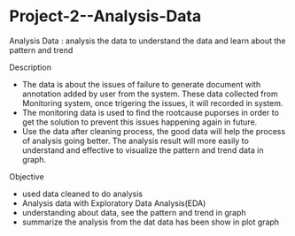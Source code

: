 # Project-2--Analysis-Data
Analysis Data : analysis the data to understand the data and learn about the pattern and trend

Description
- The data is about the issues of failure to generate document with annotation added by user from the system. These data collected from Monitoring system, once trigering the issues, it will recorded in system.
- The monitoring data is used to find the rootcause puporses in order to get the solution to prevent this issues happening again in future. 
- Use the data after cleaning process, the good data will help the process of analysis going better. The analysis result will more easily to understand and effective to visualize the pattern and trend data in graph.

Objective
- used data cleaned to do analysis
- Analysis data with Exploratory Data Analysis(EDA)
- understanding about data, see the pattern and trend in graph
- summarize the analysis from the dat data has been show in plot graph

